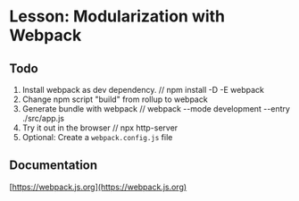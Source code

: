 # Lesson: Modularization with Webpack
## Todo
1. Install webpack as dev dependency. // npm install -D -E webpack
1. Change npm script "build" from rollup to webpack
1. Generate bundle with webpack // webpack --mode development --entry ./src/app.js
1. Try it out in the browser // npx http-server
1. Optional: Create a ``webpack.config.js`` file

## Documentation
[https://webpack.js.org](https://webpack.js.org)